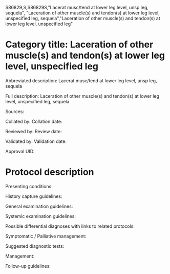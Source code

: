 S86829,S,S86829S,"Lacerat musc/tend at lower leg level, unsp leg, sequela", "Laceration of other muscle(s) and tendon(s) at lower leg level, unspecified leg, sequela","Laceration of other muscle(s) and tendon(s) at lower leg level, unspecified leg"
# Category title: Laceration of other muscle(s) and tendon(s) at lower leg level, unspecified leg

Abbreviated description: Lacerat musc/tend at lower leg level, unsp leg, sequela

Full description: Laceration of other muscle(s) and tendon(s) at lower leg level, unspecified leg, sequela

Sources:

Collated by:
Collation date:

Reviewed by:
Review date:

Validated by:
Validation date:

Approval UID:

# Protocol description

Presenting conditions:

History capture guidelines:

General examination guidelines:

Systemic examination guidelines:

Possible differential diagnoses with links to related protocols:

Symptomatic / Palliative management:

Suggested diagnostic tests:

Management:

Follow-up guidelines:
